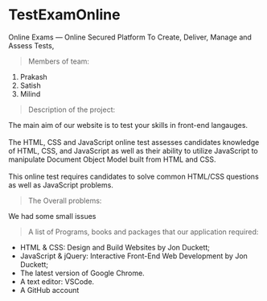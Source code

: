 # TestExamOnline
Online Exams — Online Secured Platform To Create, Deliver, Manage and Assess Tests,


> Members of team:

1. Prakash
1. Satish
1. Milind

> Description of the project:

The main aim of our website is to test your skills in front-end langauges.<br><br>
The HTML, CSS and JavaScript online test assesses candidates knowledge of HTML, CSS, and JavaScript as well as their ability to utilize JavaScript to manipulate Document Object Model built from HTML and CSS.<br><br>
This online test requires candidates to solve common HTML/CSS questions as well as JavaScript problems.

> The Overall problems:

We had some small issues  

> A list of Programs, books and packages that our application required:

+ HTML & CSS: Design and Build Websites by Jon Duckett;
+ JavaScript & jQuery: Interactive Front-End Web Development by Jon Duckett;
+ The latest version of Google Chrome.
+ A text editor: VSCode.
+ A GitHub account

